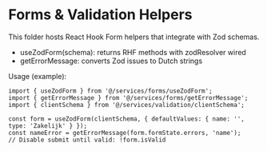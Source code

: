 # Forms & Validation Helpers

This folder hosts React Hook Form helpers that integrate with Zod schemas.

- useZodForm(schema): returns RHF methods with zodResolver wired
- getErrorMessage: converts Zod issues to Dutch strings

Usage (example):

```tsx
import { useZodForm } from '@/services/forms/useZodForm';
import { getErrorMessage } from '@/services/forms/getErrorMessage';
import { clientSchema } from '@/services/validation/clientSchema';

const form = useZodForm(clientSchema, { defaultValues: { name: '', type: 'Zakelijk' } });
const nameError = getErrorMessage(form.formState.errors, 'name');
// Disable submit until valid: !form.isValid
```


